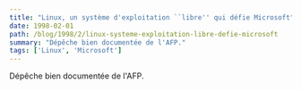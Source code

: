 ```yaml
---
title: "Linux, un système d'exploitation ``libre'' qui défie Microsoft"
date: 1998-02-01
path: /blog/1998/2/linux-systeme-exploitation-libre-defie-microsoft
summary: "Dépêche bien documentée de l'AFP."
tags: ['Linux', 'Microsoft']
---
```


<P>
Dépêche bien documentée de l'AFP.
</P>


